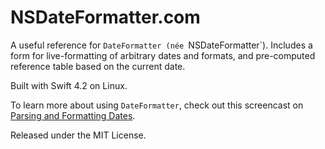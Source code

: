 # NSDateFormatter.com

A useful reference for `DateFormatter (née `NSDateFormatter`). Includes a form for live-formatting of arbitrary dates and formats, and pre-computed reference table based on the current date.

Built with Swift 4.2 on Linux.

To learn more about using `DateFormatter`, check out this screencast on [Parsing and Formatting Dates](http://nsscreencast.com/episodes/99-parsing-and-formatting-dates).

Released under the MIT License.
